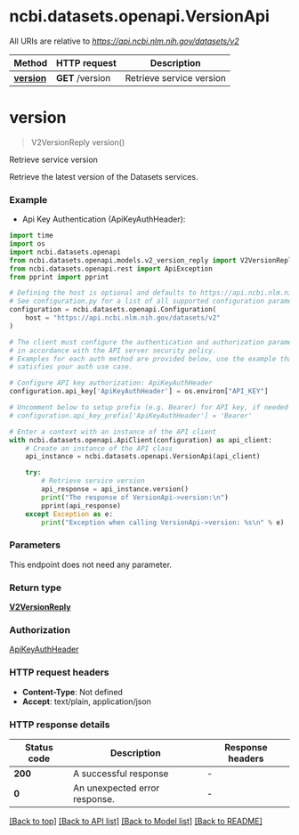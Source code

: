 # ncbi.datasets.openapi.VersionApi

All URIs are relative to *https://api.ncbi.nlm.nih.gov/datasets/v2*

Method | HTTP request | Description
------------- | ------------- | -------------
[**version**](VersionApi.md#version) | **GET** /version | Retrieve service version


# **version**
> V2VersionReply version()

Retrieve service version

Retrieve the latest version of the Datasets services.

### Example

* Api Key Authentication (ApiKeyAuthHeader):

```python
import time
import os
import ncbi.datasets.openapi
from ncbi.datasets.openapi.models.v2_version_reply import V2VersionReply
from ncbi.datasets.openapi.rest import ApiException
from pprint import pprint

# Defining the host is optional and defaults to https://api.ncbi.nlm.nih.gov/datasets/v2
# See configuration.py for a list of all supported configuration parameters.
configuration = ncbi.datasets.openapi.Configuration(
    host = "https://api.ncbi.nlm.nih.gov/datasets/v2"
)

# The client must configure the authentication and authorization parameters
# in accordance with the API server security policy.
# Examples for each auth method are provided below, use the example that
# satisfies your auth use case.

# Configure API key authorization: ApiKeyAuthHeader
configuration.api_key['ApiKeyAuthHeader'] = os.environ["API_KEY"]

# Uncomment below to setup prefix (e.g. Bearer) for API key, if needed
# configuration.api_key_prefix['ApiKeyAuthHeader'] = 'Bearer'

# Enter a context with an instance of the API client
with ncbi.datasets.openapi.ApiClient(configuration) as api_client:
    # Create an instance of the API class
    api_instance = ncbi.datasets.openapi.VersionApi(api_client)

    try:
        # Retrieve service version
        api_response = api_instance.version()
        print("The response of VersionApi->version:\n")
        pprint(api_response)
    except Exception as e:
        print("Exception when calling VersionApi->version: %s\n" % e)
```



### Parameters

This endpoint does not need any parameter.

### Return type

[**V2VersionReply**](V2VersionReply.md)

### Authorization

[ApiKeyAuthHeader](../README.md#ApiKeyAuthHeader)

### HTTP request headers

 - **Content-Type**: Not defined
 - **Accept**: text/plain, application/json

### HTTP response details

| Status code | Description | Response headers |
|-------------|-------------|------------------|
**200** | A successful response |  -  |
**0** | An unexpected error response. |  -  |

[[Back to top]](#) [[Back to API list]](../README.md#documentation-for-api-endpoints) [[Back to Model list]](../README.md#documentation-for-models) [[Back to README]](../README.md)

